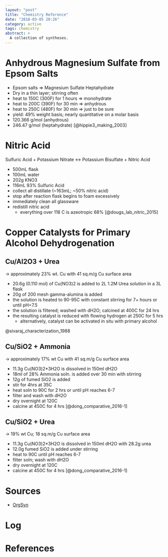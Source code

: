 ```yaml
---
layout: "post"
title: "Chemistry Reference"
date: "2018-03-05 20:26"
category: active
tags: chemistry
abstract: >
  A collection of syntheses.
---
```


# Anhydrous Magnesium Sulfate from Epsom Salts
- Epsom salts => Magnesium Sulfate Heptahydrate
- Dry in a thin layer; stirring often
- heat to 150C (300F) for 1 hours => monohydrate
- heat to 200C (390F) for 30 min => anhydrous
- heat to 250C (480F) for 30 min => just to be sure
- yield: 49% weight basis; nearly quantitative on a molar basis
- 120.366 g/mol (anhydrous)
- 246.47 g/mol (heptahydrate) [@hippie3_making_2003]

# Nitric Acid
Sulfuric Acid + Potassium Nitrate <-> Potassium Bisulfate + Nitric Acid
- 500mL flask
- 100mL water
- 202g KNO3
- 116mL 93% Sulfuric Acid
- collect all distillate (~163mL; ~50% nitric acid)
- stop after reaction flask begins to foam excessively
- immediately clean all glassware
- redistill nitric acid
  - everything over 118 C is azeotropic 68% [@dougs_lab_nitric_2015]

# Copper Catalysts for Primary Alcohol Dehydrogenation

## Cu/Al2O3 + Urea
-> approximately 23% wt. Cu with 41 sq.m/g Cu surface area

- 20.6g (0.110 mol) of Cu(NO3)2 is added to 2L 1.2M Urea solution in a 3L flask
- 20g of 200 mesh gamma-alumina is added
- the solution is heated to 90-95C with constant stirring for 7+ hours or until pH=7.5
- the solution is filtered; washed with dH2O; calcined at 400C for 24 hrs
- the resulting catalyst is reduced with flowing hydrogen at 250C for 5 hrs
  - alternatively, catalyst can be activated in situ with primary alcohol

@sivaraj_characterization_1988

## Cu/SiO2 + Ammonia
-> approximately 17% wt Cu with 41 sq.m/g Cu surface area
- 11.3g Cu(NO3)2*3H2O is dissolved in 150ml dH2O
- 18ml of 28% Ammonia soln. is added over 30 min with stirring
- 12g of fumed SiO2 is added
- stir for 4hrs at 35C
- heat soln to 90C for 2 hrs or until pH reaches 6-7
- filter and wash with dH2O
- dry overnight at 120C
- calcine at 450C for 4 hrs [@dong_comparative_2016-1]

## Cu/SiO2 + Urea
-> 19% wt Cu; 18 sq.m/g Cu surface area
- 11.3g Cu(NO3)2*3H2O is dissolved in 150ml dH2O with 28.2g urea
- 12.0g fumed SiO2 is added under stirring
- heat to 90C until pH reaches 6-7
- filter soln; wash with dH2O
- dry overnight at 120C
- calcine at 450C for 4 hrs [@dong_comparative_2016-1]

# Sources

- [OrgSyn](http://www.orgsyn.org/)

# Log

# References

<!--Annotations-->

<!--Glossary-->
